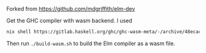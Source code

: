 Forked from https://github.com/mdgriffith/elm-dev

Get the GHC compiler with wasm backend. I used

```sh
nix shell https://gitlab.haskell.org/ghc/ghc-wasm-meta/-/archive/48ecacd922638487f65981c0018044b55dc7feb9/ghc-wasm-meta-master.tar.gz
```

Then run `./build-wasm.sh` to build the Elm compiler as a wasm file.
